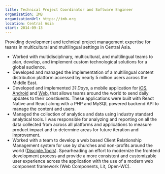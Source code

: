 ```yaml
---
title: Technical Project Coordinator and Software Engineer
organization: IMB
organizationUrl: https://imb.org
location: Central Asia
start: 2014-09-13
---
```

Providing development and technical project management expertise for teams in multicultural and multilingual settings in Central Asia.
- Worked with multidisciplinary, multicultural, and multilingual teams to plan, develop, and implement custom technological solutions for a global audience.
- Developed and managed the implementation of a multilingual content distribution platform accessed by nearly 5 million users across the Middle East.
- Developed and implemented *31 Days*, a mobile application for [iOS](https://apps.apple.com/us/app/31-days/id1512428048), [Android](https://play.google.com/store/apps/details?id=com.pathwaysdata.thirtyonedayspray&hl=en_US&gl=US) and [Web](https://eastasia.31dayspray.com/), that allows teams around the world to send daily updates to their constiuents. These applications were built with React Native and React along with a PHP and MySQL powered backend API to manage the content and users.
- Managed the collection of analytics and data using industry standard analytical tools. I was responsible for analyzing and reporting on all the data collected from across all platforms and applications to measure product impact and to determine areas for future iteration and improvement.
- Worked with a team to develop a web based Client Relationship Management system for use by churches and non-profits around the world ([Disciple.Tools](https://disciple.tools)). Spearheading an effort to modernize the frontend development process and provide a more consistent and customizable user experience across the application with the use of a modern web component framework (Web Components, Lit, Open-WC).